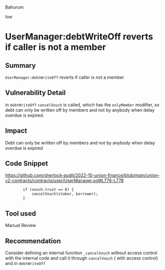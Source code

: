 Bahurum

low

# UserManager:debtWriteOff reverts if caller is not a member

## Summary
`UserManager:debtWriteOff` reverts if caller is not a member

## Vulnerability Detail
in `debtWriteOff` `cancelVouch` is called, which has the `onlyMember` modifier, so debt can only be written off by members and not by anybody when delay overdue is expired.

## Impact
Debt can only be written off by members and not by anybody when delay overdue is expired

## Code Snippet
https://github.com/sherlock-audit/2022-10-union-finance/blob/main/union-v2-contracts/contracts/user/UserManager.sol#L776-L778

```solidity
        if (vouch.trust == 0) {
            cancelVouch(staker, borrower);
        }
```
## Tool used

Manual Review

## Recommendation
Consider defining an internal function `_cancelVouch` without access control with the internal code and call it through `cancelVouch` ( with access control) and in `debtWriteOff`
